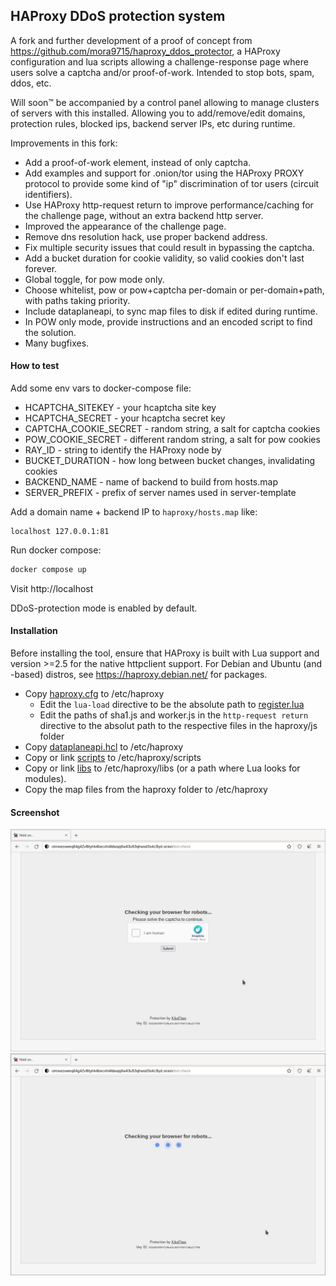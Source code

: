 ## HAProxy DDoS protection system

A fork and further development of a proof of concept from https://github.com/mora9715/haproxy_ddos_protector, a HAProxy configuration and lua scripts allowing a challenge-response page where users solve a captcha and/or proof-of-work.
Intended to stop bots, spam, ddos, etc.

Will soon™ be accompanied by a control panel allowing to manage clusters of servers with this installed. Allowing you to add/remove/edit domains, protection rules, blocked ips, backend server IPs, etc during runtime.

Improvements in this fork:

- Add a proof-of-work element, instead of only captcha.
- Add examples and support for .onion/tor using the HAProxy PROXY protocol to provide some kind of "ip" discrimination of tor users (circuit identifiers).
- Use HAProxy http-request return to improve performance/caching for the challenge page, without an extra backend http server.
- Improved the appearance of the challenge page.
- Remove dns resolution hack, use proper backend address.
- Fix multiple security issues that could result in bypassing the captcha.
- Add a bucket duration for cookie validity, so valid cookies don't last forever.
- Global toggle, for pow mode only.
- Choose whitelist, pow or pow+captcha per-domain or per-domain+path, with paths taking priority.
- Include dataplaneapi, to sync map files to disk if edited during runtime.
- In POW only mode, provide instructions and an encoded script to find the solution.
- Many bugfixes.

#### How to test

Add some env vars to docker-compose file:

- HCAPTCHA_SITEKEY - your hcaptcha site key
- HCAPTCHA_SECRET - your hcaptcha secret key
- CAPTCHA_COOKIE_SECRET - random string, a salt for captcha cookies
- POW_COOKIE_SECRET - different random string, a salt for pow cookies
- RAY_ID - string to identify the HAProxy node by
- BUCKET_DURATION - how long between bucket changes, invalidating cookies
- BACKEND_NAME - name of backend to build from hosts.map
- SERVER_PREFIX - prefix of server names used in server-template

Add a domain name + backend IP to `haproxy/hosts.map` like:
```plain
localhost 127.0.0.1:81
```

Run docker compose:
```bash
docker compose up
```

Visit http://localhost

DDoS-protection mode is enabled by default.

#### Installation

Before installing the tool, ensure that HAProxy is built with Lua support and version >=2.5 for the native httpclient support. For Debian and Ubuntu (and -based) distros, see https://haproxy.debian.net/ for packages.

- Copy [haproxy.cfg](haproxy/haproxy.cfg) to /etc/haproxy
  - Edit the `lua-load` directive to be the absolute path to [register.lua](src/scripts/register.lua)
  - Edit the paths of sha1.js and worker.js in the `http-request return` directive to the absolut path to the respective files in the haproxy/js folder
- Copy [dataplaneapi.hcl](haproxy/dataplaneapi.hcl) to /etc/haproxy
- Copy or link [scripts](src/scripts) to /etc/haproxy/scripts
- Copy or link [libs](src/libs) to /etc/haproxy/libs (or a path where Lua looks for modules).
- Copy the map files from the haproxy folder to /etc/haproxy

#### Screenshot

![captcha](img/captcha.png "captcha mode (pow done asynchronously in background)")
![nocaptcha](img/nocaptcha.png "no captcha mode")
